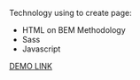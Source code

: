 Technology using to create page:
- HTML on BEM Methodology
- Sass
- Javascript

[DEMO LINK](https://crash2bash.github.io/potr-pots/)
